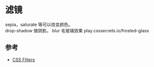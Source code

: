 # 滤镜
sepia，saturate 等可以改变颜色。  
drop-shadow 做阴影。
blur 毛玻璃效果 play.csssecrets.io/frosted-glass

## 参考
* [CSS Filters](http://css3.bradshawenterprises.com/filters/)